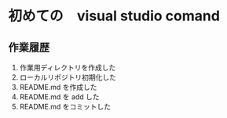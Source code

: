 # 初めての　visual studio comand
## 作業履歴
1. 作業用ディレクトリを作成した
2. ローカルリポジトリ初期化した
3. README.md を作成した
4. README.md を add した
5. README.md をコミットした